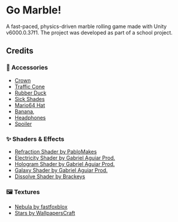 # Go Marble!
A fast-paced, physics-driven marble rolling game made with Unity v6000.0.37f1. The project was developed as part of a school project.

## Credits
### 🧢 Accessories
- [Crown](https://sketchfab.com/3d-models/simple-low-poly-crown-e2462871cc894914adbdb8722838c3b0)
- [Traffic Cone](https://sketchfab.com/3d-models/low-poly-traffic-cone-539fc1ea2fd34b5a8fa15f6c01b6cd71)
- [Rubber Duck](https://sketchfab.com/3d-models/rubber-duckie-with-glasses-low-poly-0586b33a97bb4ad58cdf10180f5385b4)
- [Sick Shades](https://www.printables.com/model/193126-sunglasses-for-squirtle-pop-vinyl)
- [Mario64 Hat](https://www.models-resource.com/ds_dsi/supermario64ds/model/13035/)
- [Banana](https://sketchfab.com/3d-models/banana-ff2d841d2f15424689a851c17d452efc),
- [Headphones](https://sketchfab.com/3d-models/low-poly-headphones-319fe609a7044bae88ba343bec58a4d9)
- [Spoiler](https://sketchfab.com/3d-models/low-poly-car-mode-spolier-e11fd8d787b14187bc4017874a8e688b)

### ✨ Shaders & Effects
- [Refraction Shader by PabloMakes](https://www.youtube.com/watch?v=tIW2zM6ed8o)
- [Electricity Shader by Gabriel Aguiar Prod.](https://www.youtube.com/watch?v=Afh5zY6zxLs)
- [Hologram Shader by Gabriel Aguiar Prod.](https://www.youtube.com/watch?v=gByLTLf0snY)
- [Galaxy Shader by Gabriel Aguiar Prod.](https://www.youtube.com/watch?v=jLUGRGdji2o)
- [Dissolve Shader by Brackeys](https://www.youtube.com/watch?v=taMp1g1pBeE)

### 🖼️ Textures
- [Nebula by fastfoxblox](https://www.reddit.com/r/wallpaper/comments/bwdps5/nebula_2_2560x1440/)
- [Stars by WallpapersCraft](https://wallpaperscraft.com/download/stars_universe_space_118205/2560x1440)